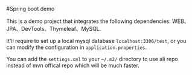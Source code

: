 #Spring boot demo 

This is a demo project that integrates the following dependencies: WEB、JPA、DevTools、Thymeleaf、MySQL.

It'll require to set up a local mysql database `localhost:3306/test`, or you can modify the configuration in 
`application.properties`.

You can add the `settings.xml` to your `~/.m2/` directory to use ali repo instead of mvn offical repo which will
be much faster.